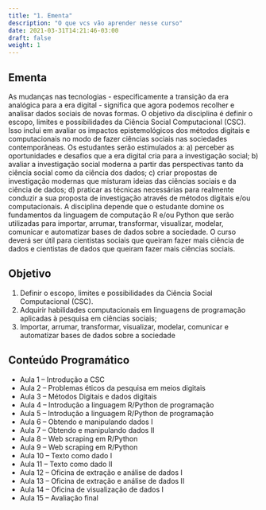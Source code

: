 ```yaml
---
title: "1. Ementa"
description: "O que vcs vão aprender nesse curso"
date: 2021-03-31T14:21:46-03:00
draft: false
weight: 1
---
```


## Ementa

As mudanças nas tecnologias - especificamente a transição da era analógica para a era digital - significa que agora podemos recolher e analisar dados sociais de novas formas. O objetivo da disciplina é definir o escopo, limites e possibilidades da Ciência Social Computacional (CSC). Isso inclui em avaliar os impactos epistemológicos dos métodos digitais e computacionais no modo de fazer ciências sociais nas sociedades contemporâneas. Os estudantes serão estimulados a:  a) perceber as oportunidades e desafios que a era digital cria para a investigação social; b) avaliar a investigação social moderna a partir das perspectivas tanto da ciência social como da ciência dos dados; c) criar propostas de investigação modernas que misturam ideias das ciências sociais e da ciência de dados; d) praticar as técnicas necessárias para realmente conduzir a sua proposta de investigação através de métodos digitais e/ou computacionais. A disciplina depende que o estudante domine os fundamentos da linguagem de computação R e/ou Python que serão utilizadas para importar, arrumar, transformar, visualizar, modelar, comunicar e automatizar bases de dados sobre a sociedade. O curso deverá ser útil para cientistas sociais que queiram fazer mais ciência de dados e cientistas de dados que queiram fazer mais ciências sociais. 

## Objetivo

1. Definir o escopo, limites e possibilidades da Ciência Social Computacional (CSC). 
2. Adquirir habilidades computacionais em linguagens de programação aplicadas à pesquisa em ciências sociais; 
3. Importar, arrumar, transformar, visualizar, modelar, comunicar e automatizar bases de dados sobre a sociedade

## Conteúdo Programático

- Aula 1 – Introdução a CSC 
- Aula 2 – Problemas éticos da pesquisa em meios digitais 
- Aula 3 – Métodos Digitais e dados digitais  
- Aula 4 – Introdução a linguagem R/Python de programação 
- Aula 5 – Introdução a linguagem R/Python de programação  
- Aula 6 – Obtendo e manipulando dados I 
- Aula 7 – Obtendo e manipulando dados II  
- Aula 8 – Web scraping em R/Python 
- Aula 9 – Web scraping em R/Python 
- Aula 10 – Texto como dado I 
- Aula 11 – Texto como dado II 
- Aula 12 – Oficina de extração e análise de dados I 
- Aula 13 – Oficina de extração e análise de dados II 
- Aula 14 – Oficina de visualização de dados I 
- Aula 15 – Avaliação final 